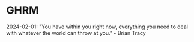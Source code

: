 # GHRM

2024-02-01: "You have within you right now, everything you need to deal with whatever the world can throw at you." - Brian Tracy